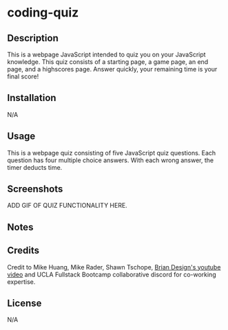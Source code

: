 # coding-quiz

## Description

This is a webpage JavaScript intended to quiz you on your JavaScript knowledge. This quiz consists of a starting page, a game page, an end page, and a highscores page. Answer quickly, your remaining time is your final score!

## Installation
N/A

## Usage
This is a webpage quiz consisting of five JavaScript quiz questions. Each question has four multiple choice answers. With each wrong answer, the timer deducts time.

## Screenshots
ADD GIF OF QUIZ FUNCTIONALITY HERE.
## Notes

## Credits

Credit to Mike Huang, Mike Rader, Shawn Tschope, <a href="https://www.youtube.com/watch?v=f4fB9Xg2JEY&ab_channel=BrianDesign" target="_blank">Brian Design's youtube video</a> and UCLA Fullstack Bootcamp collaborative discord for co-working expertise. 

## License

N/A